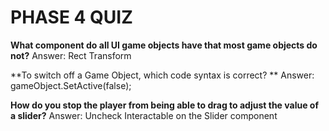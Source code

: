# PHASE 4 QUIZ

**What component do all UI game objects have that most game objects do not?**
Answer: Rect Transform

**To switch off a Game Object, which code syntax is correct? **
Answer: gameObject.SetActive(false);

**How do you stop the player from being able to drag to adjust the value of a slider?**
Answer: Uncheck Interactable on the Slider component
